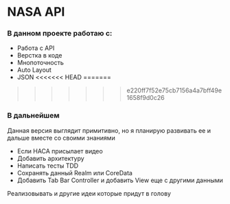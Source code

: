 # NASA API

### В данном проекте работаю с:  



- Работа с API
- Верстка в коде 
- Мнопоточность 
- Auto Layout
- JSON
<<<<<<< HEAD
=======

>>>>>>> e220ff7f52e75cb7156a4a7bff49e1658f9d0c26

### В дальнейшем 

Данная версия выглядит примитивно, но я планирую развивать ее и дальше вместе со своими знаниями 

- Если НАСА присылает видео
- Добавить архитектуру 
- Написать тесты TDD
- Сохранять данный Realm или CoreData
- Добавить Tab Bar Controller и добавить View еще с другими данными


Реализовывать и другие идеи которые придут в голову
